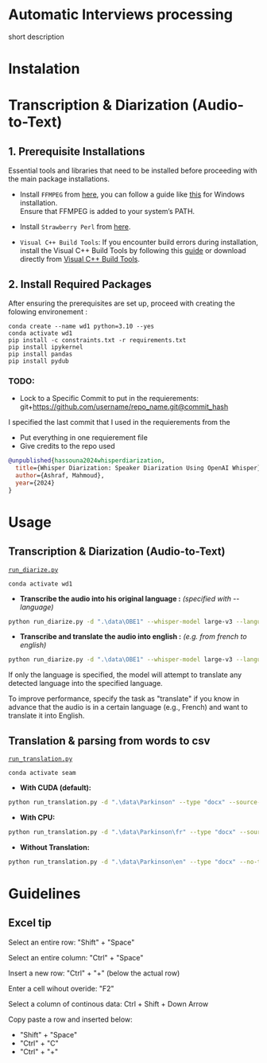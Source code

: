 # Automatic Interviews processing
short description

# Instalation

# Transcription & Diarization (Audio-to-Text)

## 1. Prerequisite Installations
Essential tools and libraries that need to be installed before proceeding with the main package installations.

- Install ``FFMPEG`` from [here](https://ffmpeg.org/download.html), you can follow a guide like [this](https://phoenixnap.com/kb/ffmpeg-windows) for Windows installation.  
Ensure that FFMPEG is added to your system’s PATH.

- Install ``Strawberry Perl`` from [here](https://strawberryperl.com/).

- ``Visual C++ Build Tools``: If you encounter build errors during installation, install the Visual C++ Build Tools by following this [guide](https://stackoverflow.com/questions/40504552/how-to-install-visual-c-build-tools) or download directly from [Visual C++ Build Tools](https://visualstudio.microsoft.com/visual-cpp-build-tools/).


## 2. Install Required Packages

After ensuring the prerequisites are set up, proceed with creating the folowing environement :

```
conda create --name wd1 python=3.10 --yes
conda activate wd1
pip install -c constraints.txt -r requirements.txt
pip install ipykernel
pip install pandas
pip install pydub
``` 
### TODO:

- Lock to a Specific Commit to put in the requierements:
git+https://github.com/username/repo_name.git@commit_hash

I specified the last commit that I used in the requierements from the

- Put everything in one requierement file
- Give credits to the repo used

```bibtex
@unpublished{hassouna2024whisperdiarization,
  title={Whisper Diarization: Speaker Diarization Using OpenAI Whisper},
  author={Ashraf, Mahmoud},
  year={2024}
}
```

# Usage

## Transcription & Diarization (Audio-to-Text)
[`run_diarize.py`](run_diarize.py)

``conda activate wd1``

- **Transcribe the audio into his original language :** *(specified with --language)* 
```bash
python run_diarize.py -d ".\data\OBE1" --whisper-model large-v3 --language en
```

- **Transcribe and translate the audio into english :** *(e.g. from french to english)*
```bash
python run_diarize.py -d ".\data\OBE1" --whisper-model large-v3 --language fr --task translate
```

If only the language is specified, the model will attempt to translate any detected language into the specified language.

To improve performance, specify the task as "translate" if you know in advance that the audio is in a certain language (e.g., French) and want to translate it into English.

## Translation & parsing from words to csv
[`run_translation.py`](run_translation.py)

``conda activate seam``

- **With CUDA (default):**

```bash
python run_translation.py -d ".\data\Parkinson" --type "docx" --source-lang fra --target-lang eng 
```

- **With CPU:**

```bash
python run_translation.py -d ".\data\Parkinson\fr" --type "docx" --source-lang fra --target-lang eng --use-cpu
```

- **Without Translation:**

```bash
python run_translation.py -d ".\data\Parkinson\en" --type "docx" --no-translate
```



# Guidelines

## Excel tip

Select an entire row: "Shift" + "Space"

Select an entire column: "Ctrl" + "Space"

Insert a new row: "Ctrl" + "+" (below the actual row)

Enter a cell wihout overide: "F2"

Select a column of continous data: Ctrl + Shift + Down Arrow 

Copy paste a row and inserted below: 
- "Shift" + "Space"
- "Ctrl" + "C"
- "Ctrl" + "+"
